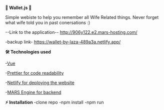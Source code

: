 <b>📝 Wallet.js 📝 </b>

Simple webiste to help you remember all Wife Related things. Never forget what wife told you in past conersations :)

--Link to the application--
http://906y122.e2.mars-hosting.com/

-backup link-
https://wallet-by-laza-489a3a.netlify.app/

<b>🛠️ Technologies used</b>

 -<a href="https://vuejs.org/">Vue</a>
 
 -<a href ="https://prettier.io/">Prettier for code readability</a>  
 
-<a href ="https://app.netlify.com/teams/nikolalazarevic95/overview/">Netlify for deploying the website</a>  

-<a href ="https://mars-server.net/">MARS Engine for backend</a>

<b>⚡ Installation  </b>
  -clone repo
  -npm install
  -npm run


